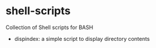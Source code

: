 # shell-scripts

Collection of Shell scripts for BASH

*	dispindex:	a simple script to display directory contents
